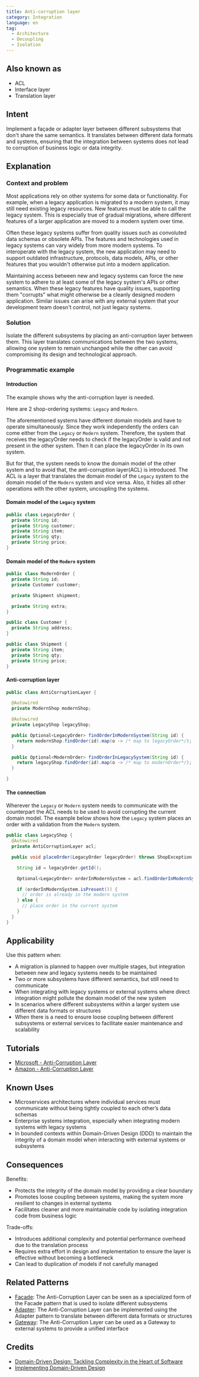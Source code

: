 ```yaml
---
title: Anti-corruption layer
category: Integration
language: en
tag:
  - Architecture
  - Decoupling
  - Isolation
---
```


## Also known as

* ACL
* Interface layer
* Translation layer

## Intent

Implement a façade or adapter layer between different subsystems that don't share the same semantics. It translates
between different data formats and systems, ensuring that the integration between systems does not lead to corruption of
business logic or data integrity.

## Explanation

### Context and problem

Most applications rely on other systems for some data or functionality. For example, when a legacy application is
migrated to a modern system, it may still need existing legacy resources. New features must be able to call the legacy
system. This is especially true of gradual migrations, where different features of a larger application are moved to a
modern system over time.

Often these legacy systems suffer from quality issues such as convoluted data schemas or obsolete APIs. The features and
technologies used in legacy systems can vary widely from more modern systems. To interoperate with the legacy system,
the new application may need to support outdated infrastructure, protocols, data models, APIs, or other features that
you wouldn't otherwise put into a modern application.

Maintaining access between new and legacy systems can force the new system to adhere to at least some of the legacy
system's APIs or other semantics. When these legacy features have quality issues, supporting them "corrupts" what might
otherwise be a cleanly designed modern application. Similar issues can arise with any external system that your
development team doesn't control, not just legacy systems.

### Solution

Isolate the different subsystems by placing an anti-corruption layer between them. This layer translates communications
between the two systems, allowing one system to remain unchanged while the other can avoid compromising its design and
technological approach.

### Programmatic example

#### Introduction

The example shows why the anti-corruption layer is needed.

Here are 2 shop-ordering systems: `Legacy` and `Modern`.

The aforementioned systems have different domain models and have to operate simultaneously. Since they work
independently the orders can come either from the `Legacy` or `Modern` system. Therefore, the system that receives the
legacyOrder needs to check if the legacyOrder is valid and not present in the other system. Then it can place the
legacyOrder in its own system.

But for that, the system needs to know the domain model of the other system and to avoid that, the anti-corruption
layer(ACL) is introduced. The ACL is a layer that translates the domain model of the `Legacy` system to the domain model
of the `Modern` system and vice versa. Also, it hides all other operations with the other system, uncoupling the
systems.

#### Domain model of the `Legacy` system

```java
public class LegacyOrder {
  private String id;
  private String customer;
  private String item;
  private String qty;
  private String price;
}
```

#### Domain model of the `Modern` system

```java
public class ModernOrder {
  private String id;
  private Customer customer;

  private Shipment shipment;

  private String extra;
}

public class Customer {
  private String address;
}

public class Shipment {
  private String item;
  private String qty;
  private String price;
}
```

#### Anti-corruption layer

```java
public class AntiCorruptionLayer {

  @Autowired
  private ModernShop modernShop;

  @Autowired
  private LegacyShop legacyShop;

  public Optional<LegacyOrder> findOrderInModernSystem(String id) {
    return modernShop.findOrder(id).map(o -> /* map to legacyOrder*/);
  }

  public Optional<ModernOrder> findOrderInLegacySystem(String id) {
    return legacyShop.findOrder(id).map(o -> /* map to modernOrder*/);
  }

}
```

#### The connection

Wherever the `Legacy` or `Modern` system needs to communicate with the counterpart the ACL needs to be used to avoid
corrupting the current domain model. The example below shows how the `Legacy` system places an order with a validation
from the `Modern` system.

```java
public class LegacyShop {
  @Autowired
  private AntiCorruptionLayer acl;

  public void placeOrder(LegacyOrder legacyOrder) throws ShopException {

    String id = legacyOrder.getId();

    Optional<LegacyOrder> orderInModernSystem = acl.findOrderInModernSystem(id);

    if (orderInModernSystem.isPresent()) {
      // order is already in the modern system
    } else {
      // place order in the current system
    }
  }
}
```

## Applicability

Use this pattern when:

* A migration is planned to happen over multiple stages, but integration between new and legacy systems needs to be
  maintained
* Two or more subsystems have different semantics, but still need to communicate
* When integrating with legacy systems or external systems where direct integration might pollute the domain model of
  the new system
* In scenarios where different subsystems within a larger system use different data formats or structures
* When there is a need to ensure loose coupling between different subsystems or external services to facilitate easier
  maintenance and scalability

## Tutorials

* [Microsoft - Anti-Corruption Layer](https://learn.microsoft.com/en-us/azure/architecture/patterns/anti-corruption-layer)
* [Amazon - Anti-Corruption Layer](https://docs.aws.amazon.com/prescriptive-guidance/latest/cloud-design-patterns/acl.html)

## Known Uses

* Microservices architectures where individual services must communicate without being tightly coupled to each other’s
  data schemas
* Enterprise systems integration, especially when integrating modern systems with legacy systems
* In bounded contexts within Domain-Driven Design (DDD) to maintain the integrity of a domain model when interacting
  with external systems or subsystems

## Consequences

Benefits:

* Protects the integrity of the domain model by providing a clear boundary
* Promotes loose coupling between systems, making the system more resilient to changes in external systems
* Facilitates cleaner and more maintainable code by isolating integration code from business logic

Trade-offs:

* Introduces additional complexity and potential performance overhead due to the translation process
* Requires extra effort in design and implementation to ensure the layer is effective without becoming a bottleneck
* Can lead to duplication of models if not carefully managed

## Related Patterns

* [Facade](https://java-design-patterns.com/patterns/facade/): The Anti-Corruption Layer can be seen as a specialized
  form of the Facade pattern that is used to isolate different subsystems
* [Adapter](https://java-design-patterns.com/patterns/adapter/): The Anti-Corruption Layer can be implemented using the
  Adapter pattern to translate between different data formats or structures
* [Gateway](https://java-design-patterns.com/patterns/gateway/): The Anti-Corruption Layer can be used as a Gateway to
  external systems to provide a unified interface

## Credits

* [Domain-Driven Design: Tackling Complexity in the Heart of Software](https://amzn.to/3vptcJz)
* [Implementing Domain-Driven Design](https://amzn.to/3ISOSRA)
